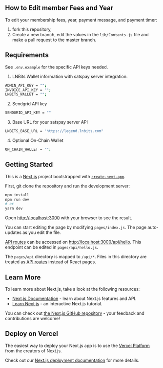 ## How to Edit member Fees and Year

To edit your membership fees, year, payment message, and payment timer:

1. fork this repository,
2. Create a new branch, edit the values in the ```lib/Contants.js``` file and make a pull request to the master branch.

## Requirements

See `.env.example` for the specific API keys needed.
1. LNBits Wallet information with satspay server integration.
```sh
ADMIN_API_KEY = "";
INVOICE_API_KEY = "";
LNBITS_WALLET = "";
```
2. Sendgrid API key
```sh
SENDGRID_API_KEY = ""
```
3. Base URL for your satspay server API
```sh
LNBITS_BASE_URL = "https://legend.lnbits.com"
```

4. Optional On-Chain Wallet
```sh
ON_CHAIN_WALLET = "";
```


## Getting Started

This is a [Next.js](https://nextjs.org/) project bootstrapped with [`create-next-app`](https://github.com/vercel/next.js/tree/canary/packages/create-next-app).

First, git clone the repository and run the development server:

```bash
npm install
npm run dev
# or
yarn dev
```

Open [http://localhost:3000](http://localhost:3000) with your browser to see the result.

You can start editing the page by modifying `pages/index.js`. The page auto-updates as you edit the file.

[API routes](https://nextjs.org/docs/api-routes/introduction) can be accessed on [http://localhost:3000/api/hello](http://localhost:3000/api/hello). This endpoint can be edited in `pages/api/hello.js`.

The `pages/api` directory is mapped to `/api/*`. Files in this directory are treated as [API routes](https://nextjs.org/docs/api-routes/introduction) instead of React pages.

## Learn More

To learn more about Next.js, take a look at the following resources:

- [Next.js Documentation](https://nextjs.org/docs) - learn about Next.js features and API.
- [Learn Next.js](https://nextjs.org/learn) - an interactive Next.js tutorial.

You can check out [the Next.js GitHub repository](https://github.com/vercel/next.js/) - your feedback and contributions are welcome!

## Deploy on Vercel

The easiest way to deploy your Next.js app is to use the [Vercel Platform](https://vercel.com/new?utm_medium=default-template&filter=next.js&utm_source=create-next-app&utm_campaign=create-next-app-readme) from the creators of Next.js.

Check out our [Next.js deployment documentation](https://nextjs.org/docs/deployment) for more details.
